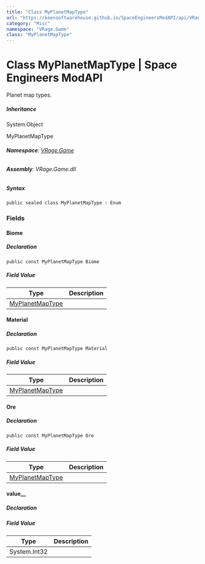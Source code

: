 ```yaml
---
title: "Class MyPlanetMapType"
url: "https://keensoftwarehouse.github.io/SpaceEngineersModAPI/api/VRage.Game.MyPlanetMapType.html"
category: "Misc"
namespace: "VRage.Game"
class: "MyPlanetMapType"
---
```


# Class MyPlanetMapType | Space Engineers ModAPI

Planet map types.

##### Inheritance

System.Object

MyPlanetMapType

###### **Namespace**: [VRage.Game](https://keensoftwarehouse.github.io/SpaceEngineersModAPI/api/VRage.Game.html)

###### **Assembly**: VRage.Game.dll

##### Syntax

```
public sealed class MyPlanetMapType : Enum
```

### Fields

#### Biome

##### Declaration

```
public const MyPlanetMapType Biome
```

##### Field Value

| Type | Description |
| --- | --- |
| [MyPlanetMapType](https://keensoftwarehouse.github.io/SpaceEngineersModAPI/api/VRage.Game.MyPlanetMapType.html) |     |

#### Material

##### Declaration

```
public const MyPlanetMapType Material
```

##### Field Value

| Type | Description |
| --- | --- |
| [MyPlanetMapType](https://keensoftwarehouse.github.io/SpaceEngineersModAPI/api/VRage.Game.MyPlanetMapType.html) |     |

#### Ore

##### Declaration

```
public const MyPlanetMapType Ore
```

##### Field Value

| Type | Description |
| --- | --- |
| [MyPlanetMapType](https://keensoftwarehouse.github.io/SpaceEngineersModAPI/api/VRage.Game.MyPlanetMapType.html) |     |

#### value\_\_

##### Declaration

##### Field Value

| Type | Description |
| --- | --- |
| System.Int32 |     |